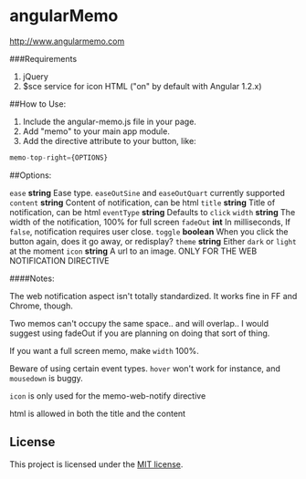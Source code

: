 angularMemo
===========

http://www.angularmemo.com

###Requirements

1. jQuery
2. $sce service for icon HTML ("on" by default with Angular 1.2.x)

##How to Use:

1. Include the angular-memo.js file in your page.
2. Add "memo" to your main app module.
3. Add the directive attribute to your button, like:

```javascript
memo-top-right={OPTIONS}
```

##Options:

```ease``` **string** Ease type. ```easeOutSine``` and ```easeOutQuart``` currently supported
```content``` **string** Content of notification, can be html
```title```  **string** Title of notification, can be html
```eventType``` **string** Defaults to ```click```
```width``` **string** The width of the notification, 100% for full screen
```fadeOut``` **int** In milliseconds, If ```false```, notification requires user close.
```toggle``` **boolean** When you click the button again, does it go away, or redisplay?
```theme``` **string** Either ```dark``` or ```light``` at the moment
```icon``` **string** A url to an image. ONLY FOR THE WEB NOTIFICATION DIRECTIVE


####Notes:
   
   The web notification aspect isn't totally standardized. It works fine in FF and Chrome, though.

   Two memos can't occupy the same space.. and will overlap.. I would suggest using fadeOut if you are planning on doing that sort of thing.
   
   If you want a full screen memo, make ```width``` 100%.
   
   Beware of using certain event types. ```hover``` won't work for instance, and ```mousedown``` is buggy.
   
   ```icon``` is only used for the memo-web-notify directive
   
   html is allowed in both the title and the content


## License
This project is licensed under the [MIT license](http://opensource.org/licenses/MIT).
